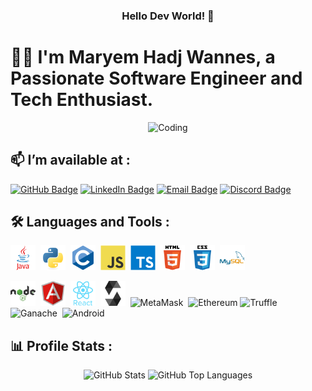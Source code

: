 ### <p align="center"> Hello Dev World! 👋 </p>
# 👩‍💻 I'm Maryem Hadj Wannes, a Passionate Software Engineer and Tech Enthusiast. 

<p align="center"><img  src="https://i.pinimg.com/564x/cc/b0/45/ccb04518ec0f00015b14db0270eefddf.jpg" alt="Coding" /></p>

## :mailbox: I’m available at :
<div id="badges">
  <a href="https://github.com/MaryemHadjWannes"><img src="https://img.shields.io/badge/GitHub-100000?style=for-the-badge&logo=github&logoColor=white" alt="GitHub Badge"/></a>
  <a href="https://www.linkedin.com/in/maryem-hadj-wannes/"><img src="https://img.shields.io/badge/LinkedIn-blue?style=for-the-badge&logo=linkedin&logoColor=white" alt="LinkedIn Badge"/></a>
  <a href="mailto:maryem.hadjwannes@gmail.com"><img src="https://img.shields.io/badge/Gmail-D14836?style=for-the-badge&logo=gmail&logoColor=white" alt="Email Badge"/></a>
  <a href="your_discord_link"><img src="https://img.shields.io/badge/Discord-7289DA?style=for-the-badge&logo=discord&logoColor=white" alt="Discord Badge"/></a>
</div>

## :hammer_and_wrench: Languages and Tools :
<div>
  <img src="https://github.com/devicons/devicon/blob/master/icons/java/java-original-wordmark.svg" title="Java" alt="Java" width="40" height="40"/> 
  <img src="https://raw.githubusercontent.com/devicons/devicon/master/icons/python/python-original.svg" title="Python" alt="Python" width="40" height="40"/> 
  <img src="https://raw.githubusercontent.com/devicons/devicon/master/icons/c/c-original.svg" title="C" alt="C" width="40" height="40"/> 
  <img src="https://raw.githubusercontent.com/devicons/devicon/master/icons/javascript/javascript-original.svg" title="JavaScript" alt="JavaScript" width="40" height="40"/> 
  <img src="https://raw.githubusercontent.com/devicons/devicon/master/icons/typescript/typescript-original.svg" title="TypeScript" alt="TypeScript" width="40" height="40"/> 
  <!-- HTML Icon -->
  <img src="https://raw.githubusercontent.com/devicons/devicon/master/icons/html5/html5-original-wordmark.svg" title="HTML" alt="HTML" width="40" height="40"/>&nbsp;
  <!-- CSS Icon -->
  <img src="https://raw.githubusercontent.com/devicons/devicon/master/icons/css3/css3-original-wordmark.svg" title="CSS" alt="CSS" width="40" height="40"/>&nbsp;
  <!-- MySQL Icon -->
  <img src="https://raw.githubusercontent.com/devicons/devicon/master/icons/mysql/mysql-original-wordmark.svg" title="MySQL" alt="MySQL" width="40" height="40"/>&nbsp;
  
  <img src="https://raw.githubusercontent.com/devicons/devicon/master/icons/nodejs/nodejs-original-wordmark.svg" title="Node.js" alt="Node.js" width="40" height="40"/> 
  <img src="https://raw.githubusercontent.com/devicons/devicon/master/icons/angularjs/angularjs-original.svg" title="AngularJS" alt="AngularJS" width="40" height="40"/> 
  <img src="https://raw.githubusercontent.com/devicons/devicon/master/icons/react/react-original-wordmark.svg" title="ReactJS" alt="ReactJS" width="40" height="40"/> 
  <img src="https://raw.githubusercontent.com/devicons/devicon/master/icons/solidity/solidity-original.svg" title="Solidity" alt="Solidity" width="40" height="40"/> 
  <img src="https://th.bing.com/th/id/OIP.PiV5dSmGw5vekhjd5oq2twAAAA?rs=1&pid=ImgDetMain" title="MetaMask" alt="MetaMask" width="40" height="40"/> 
  <img src="https://icons.iconarchive.com/icons/cjdowner/cryptocurrency-flat/1024/Ethereum-ETH-icon.png" title="Ethereum" alt="Ethereum" width="40" height="40"/>
  <img src="https://ipfs.trufflesuite.com/assets/logo.png" title="Truffle" alt="Truffle" width="40" height="40"/>&nbsp;
  <img src="https://th.bing.com/th/id/OIP.dsUTcRbQTZYqXbc7RrtJMQAAAA?rs=1&pid=ImgDetMain" title="Ganache" alt="Ganache" width="40" height="40"/>&nbsp;
  <img src="https://th.bing.com/th/id/R.4eaab2df975969da649d46aefbef66b0?rik=XMRxPb74S7ECNQ&riu=http%3a%2f%2fwww.newdesignfile.com%2fpostpic%2f2015%2f12%2fandroid-icon_352645.png&ehk=kviAfvslNaSSE4TGgHmh2YJqJnLiVkR2Uoh3Lp1TQYo%3d&risl=&pid=ImgRaw&r=0" title="Android" alt="Android" width="40" height="40"/>&nbsp;
</div>



## 📊 Profile Stats :
<p align="center">
  <img src="https://github-readme-stats.vercel.app/api/?username=MaryemHadjWannes&count_private=true&theme=tokyonight&showicons=true" alt="GitHub Stats" height="180em" />
  <img src="https://github-readme-stats.vercel.app/api/top-langs/?username=MaryemHadjWannes&langs_count=5&theme=tokyonight" alt="GitHub Top Languages" height="180em" />
</p>

<img src="https://komarev.com/ghpvc/?username=MaryemHadjWannes&style=flat-square&color=blue" alt=""/>


